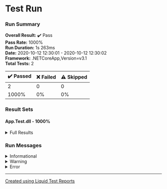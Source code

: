 ﻿
# Test Run
### Run Summary

<p>
<strong>Overall Result:</strong> ✔️ Pass <br />
<strong>Pass Rate:</strong> 1000% <br />
<strong>Run Duration:</strong> 1s 263ms <br />
<strong>Date:</strong> 2020-10-12 12:30:01 - 2020-10-12 12:30:02 <br />
<strong>Framework:</strong> .NETCoreApp,Version=v3.1 <br />
<strong>Total Tests:</strong> 2 <br />
</p>

<table>
<thead>
<tr>
<th>✔️ Passed</th>
<th>❌ Failed</th>
<th>⚠️ Skipped</th>
</tr>
</thead>
<tbody>
<tr>
<td>2</td>
<td>0</td>
<td>0</td>
</tr>
<tr>
<td>1000%</td>
<td>0%</td>
<td>0%</td>
</tr>
</tbody>
</table>

### Result Sets
#### App.Test.dll - 1000%
<details>
<summary>Full Results</summary>
<table>
<thead>
<tr>
<th>Result</th>
<th>Test</th>
<th>Duration</th>
</tr>
</thead>
<tr>
<td> ✔️ Passed </td>
<td>Creando_PostItemAsync</td>
<td>158ms</td>
</tr>
<tr>
<td> ✔️ Passed </td>
<td>Intruso_Creando_PostItemAsync</td>
<td>1ms</td>
</tr>
</tbody>
</table>
</details>

### Run Messages
<details>
<summary>Informational</summary>
<pre><code>
</code></pre>
</details>

<details>
<summary>Warning</summary>
<pre><code>
</code></pre>
</details>

<details>
<summary>Error</summary>
<pre><code>
</code></pre>
</details>



----

[Created using Liquid Test Reports](https://github.com/kurtmkurtm/LiquidTestReports)